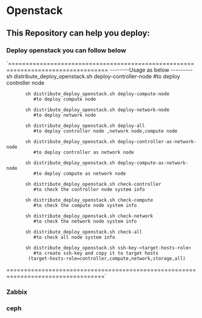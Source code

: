 #  Openstack

## This Repository can help you  deploy: 
  ###                  Deploy  openstack you can follow below
`==================================================================================
              --------Usage as below ---------
           sh distribute_deploy_openstack.sh deploy-controller-node 
              #to deploy controller node 
             
           sh distribute_deploy_openstack.sh deploy-compute-node
              #to deploy compute node
             
           sh distribute_deploy_openstack.sh deploy-network-node
              #to deploy network node
                    
           sh distribute_deploy_openstack.sh deploy-all
              #to deploy controller node ,network node,compute node

           sh distribute_deploy_openstack.sh deploy-controller-as-network-node
              #to deploy controller as network node  
           
           sh distribute_deploy_openstack.sh deploy-compute-as-network-node
              #to deploy compute as network node

           sh distribute_deploy_openstack.sh check-controller 
              #to check the controller node system info

           sh distribute_deploy_openstack.sh check-compute
              #to check the compute node system info

           sh distribute_deploy_openstack.sh check-network
              #to check the network node system info
          
           sh distribute_deploy_openstack.sh check-all
              #to check all node system info 

           sh distribute_deploy_openstack.sh ssh-key-<target-hosts-role>
              #to create ssh-key and copy it to target hosts 
            (target-hosts-role=controller,compute,network,storage,all)
==================================================================================`



  ###                   Zabbix 
  ###                   ceph 

